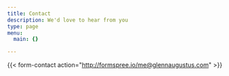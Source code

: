 ```yaml
---
title: Contact
description: We'd love to hear from you
type: page
menu:
  main: {}

---
```



{{< form-contact action="http://formspree.io/me@glennaugustus.com" >}}
